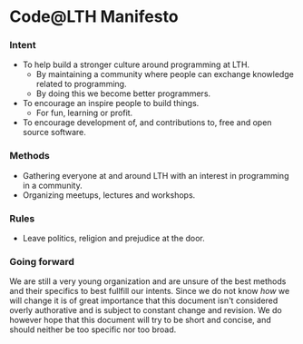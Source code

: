 Code@LTH Manifesto
==================

### Intent

 - To help build a stronger culture around programming at LTH.
   - By maintaining a community where people can exchange knowledge related to programming.
   - By doing this we become better programmers.
 - To encourage an inspire people to build things.
   - For fun, learning or profit.
 - To encourage development of, and contributions to, free and open source software.
 

### Methods

 - Gathering everyone at and around LTH with an interest in programming in a community.
 - Organizing meetups, lectures and workshops.


### Rules

 - Leave politics, religion and prejudice at the door.


### Going forward

We are still a very young organization and are unsure of the best methods and their specifics to best fullfill our intents. Since we do not know *how* we will change it is of great importance that this document isn't considered overly authorative and is subject to constant change and revision. We do however hope that this document will try to be short and concise, and should neither be too specific nor too broad.



<!--
The first written manifesto discussion happened here: https://trello.com/c/ZpcpkXgL/36-skriva-manifesto
-->
